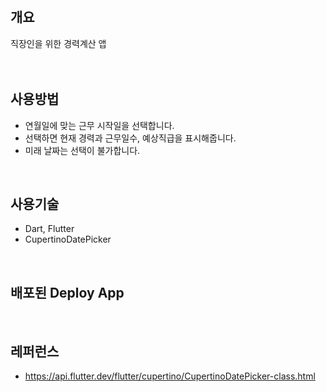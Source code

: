 <br>

## 개요

직장인을 위한 경력계산 앱<br>
<br>
<br>

## 사용방법

- 연월일에 맞는 근무 시작일을 선택합니다.
- 선택하면 현재 경력과 근무일수, 예상직급을 표시해줍니다.
- 미래 날짜는 선택이 불가합니다.

<br>

## 사용기술

- Dart, Flutter
- CupertinoDatePicker

<br>

## 배포된 Deploy App


<br>

## 레퍼런스

- https://api.flutter.dev/flutter/cupertino/CupertinoDatePicker-class.html
